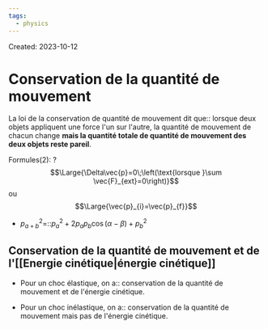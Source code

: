 ```yaml
---
tags:
  - physics
---
```

Created: 2023-10-12

# Conservation de la quantité de mouvement
La loi de la conservation de quantité de mouvement dit que:: lorsque deux objets appliquent une force l'un sur l'autre, la quantité de mouvement de chacun change **mais la quantité totale de quantité de mouvement des deux objets reste pareil**.
<!--SR:!2023-12-06,3,160-->

Formules(2):
?
$$\Large{\Delta\vec{p}=0\;\left(\text{lorsque }\sum \vec{F}_{ext}=0\right)}$$
ou
$$\Large{\vec{p}_{i}=\vec{p}_{f}}$$
<!--SR:!2023-12-18,26,210-->

- $p_{a+b}^{2}$=::$p_{a}^{2}+2p_{a}p_{b}\cos(\alpha-\beta)+p_{b}^{2}$
<!--SR:!2023-12-10,19,222-->

## Conservation de la quantité de mouvement et de l'[[Energie cinétique|énergie cinétique]]
- Pour un choc élastique, on a:: conservation de la quantité de mouvement et de l'énergie cinétique.
<!--SR:!2023-12-13,31,230-->
- Pour un choc inélastique, on a:: conservation de la quantité de mouvement mais pas de l'énergie cinétique.
<!--SR:!2023-12-20,37,230-->


